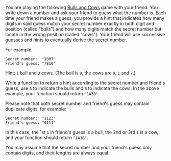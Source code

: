 You are playing the following [Bulls and Cows][1] game with your friend: You write down a number and ask your friend to guess what the number is. Each time your friend makes a guess, you provide a hint that indicates how many digits in said guess match your secret number exactly in both digit and position (called "bulls") and how many digits match the secret number but locate in the wrong position (called "cows"). Your friend will use successive guesses and hints to eventually derive the secret number.

For example:

```
Secret number:  "1807"
Friend's guess: "7810"
```

Hint: `1` bull and `3` cows. (The bull is `8`, the cows are `0`, `1` and `7`.)

Write a function to return a hint according to the secret number and friend's guess, use `A` to indicate the bulls and `B` to indicate the cows. In the above example, your function should return `"1A3B"`.

Please note that both secret number and friend's guess may contain duplicate digits, for example:

```
Secret number:  "1123"
Friend's guess: "0111"
```

In this case, the 1st `1` in friend's guess is a bull, the 2nd or 3rd `1` is a cow, and your function should return `"1A1B"`.

You may assume that the secret number and your friend's guess only contain digits, and their lengths are always equal.

  [1]: https://en.wikipedia.org/wiki/Bulls_and_Cows
